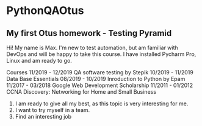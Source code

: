 PythonQAOtus
===================================================
My first Otus homework - Testing Pyramid
--------
Hi! My name is Max. I'm new to test automation, but am familiar with DevOps and will be happy to take this course. I have installed Pycharm Pro, Linux and am ready to go.

Courses
11/2019 - 12/2019 QA software testing by Stepik
10/2019 - 11/2019 Data Base Essentials
08/2019 - 10/2019 Inroduction to Python by Epam
11/2017 - 03/2018 Google Web Development Scholarship
11/2011 - 01/2012 CCNA Discovery: Networking for Home and Small Business

1) I am ready to give all my best, as this topic is very interesting for me.
2) I want to try myself in a team.
3) Find an interesting job
